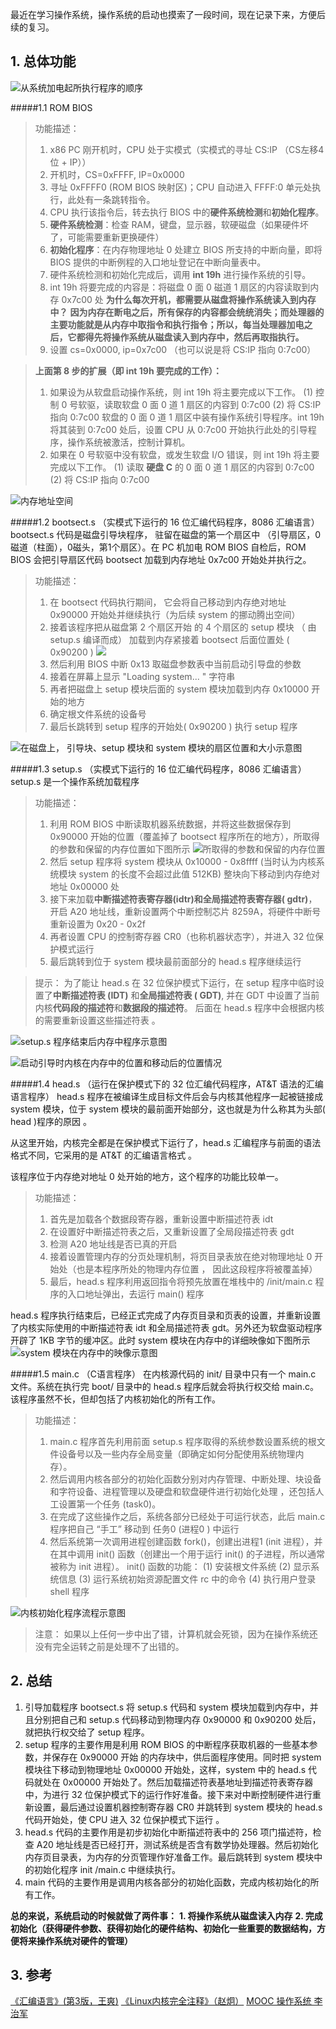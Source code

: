 最近在学习操作系统，操作系统的启动也摸索了一段时间，现在记录下来，方便后续的复习。


## 1. 总体功能
![从系统加电起所执行程序的顺序](./Linux-操作系统的启动过程.assets/17731575-721fd36fa7bf6b08.png)


#####1.1 ROM BIOS
> 功能描述：
> 1. x86 PC 刚开机时，CPU 处于实模式（实模式的寻址 CS:IP （CS左移4位 + IP））
> 2. 开机时，CS=0xFFFF, IP=0x0000
> 3. 寻址 0xFFFF0 (ROM BIOS 映射区)；CPU 自动进入 FFFF:0 单元处执行，此处有一条跳转指令。
> 4. CPU 执行该指令后，转去执行 BIOS 中的**硬件系统检测**和**初始化程序**。
> 5. **硬件系统检测**：检查 RAM，键盘，显示器，软硬磁盘（如果硬件坏了，可能需要重新更换硬件）
> 6. **初始化程序**：在内存物理地址 0 处建立 BIOS 所支持的中断向量，即将 BIOS 提供的中断例程的入口地址登记在中断向量表中。
> 7. 硬件系统检测和初始化完成后，调用 **int 19h** 进行操作系统的引导。
> 8. int 19h 将要完成的内容是：将磁盘 0 面 0 磁道 1 扇区的内容读取到内存 0x7c00 处
> **为什么每次开机，都需要从磁盘将操作系统读入到内存中？**
> **因为内存在断电之后，所有保存的内容都会统统消失；而处理器的主要功能就是从内存中取指令和执行指令；所以，每当处理器加电之后，它都得先将操作系统从磁盘读入到内存中，然后再取指执行。**
> 9. 设置 cs=0x0000, ip=0x7c00 （也可以说是将 CS:IP 指向 0:7c00）

> **上面第 8 步的扩展（即 int 19h 要完成的工作）：**
> 1.  如果设为从软盘启动操作系统，则 int 19h 将主要完成以下工作。
> (1) 控制 0 号软驱，读取软盘 0 面 0 道 1 扇区的内容到 0:7c00
> (2) 将 CS:IP 指向 0:7c00
> 软盘的 0 面 0 道 1 扇区中装有操作系统引导程序。int 19h 将其装到 0:7c00 处后，设置 CPU 从 0:7c00 开始执行此处的引导程序，操作系统被激活，控制计算机。
> 2. 如果在 0 号软驱中没有软盘，或发生软盘 I/O 错误，则 int 19h 将主要完成以下工作。
> (1) 读取 **硬盘 C** 的 0 面 0 道 1 扇区的内容到 0:7c00
> (2) 将 CS:IP 指向 0:7c00

![内存地址空间](./Linux-操作系统的启动过程.assets/17731575-f16a18c84a601a54.png)


#####1.2 bootsect.s （实模式下运行的 16 位汇编代码程序，8086 汇编语言）
bootsect.s 代码是磁盘引导块程序， 驻留在磁盘的第一个扇区中 （引导扇区，0磁道（柱面），0磁头，第1个扇区）。在 PC 机加电 ROM BIOS 自检后，ROM BIOS 会把引导扇区代码 bootsect 加载到内存地址 0x7c00 开始处并执行之。
> 功能描述：
> 1. 在 bootsect 代码执行期间， 它会将自己移动到内存绝对地址 0x90000 开始处并继续执行（为后续 system 的挪动腾出空间）
> 2. 接着该程序把从磁盘第 2 个扇区开始 的 4 个扇区的 setup 模块 （ 由 setup.s 编译而成） 加载到内存紧接着 bootsect 后面位置处 ( 0x90200 )
![](./Linux-操作系统的启动过程.assets/17731575-2d6d0881bd839921.png)
> 3. 然后利用 BIOS 中断 0x13 取磁盘参数表中当前启动引导盘的参数
> 4. 接着在屏幕上显示 "Loading system... " 字符串
> 5. 再者把磁盘上 setup 模块后面的 system 模块加载到内存 0x10000 开始的地方
> 6. 确定根文件系统的设备号
> 7. 最后长跳转到 setup 程序的开始处( 0x90200 ) 执行 setup 程序

![在磁盘上， 引导块、setup 模块和 system 模块的扇区位置和大小示意图](./Linux-操作系统的启动过程.assets/17731575-9b137b83ce2fc9d3.png)


#####1.3 setup.s （实模式下运行的 16 位汇编代码程序，8086 汇编语言）
setup.s 是一个操作系统加载程序

> 功能描述：
> 1. 利用 ROM BIOS 中断读取机器系统数据，并将这些数据保存到 0x90000 开始的位置（覆盖掉了 bootsect 程序所在的地方），所取得的参数和保留的内存位置如下图所示
> ![所取得的参数和保留的内存位置](./Linux-操作系统的启动过程.assets/17731575-630c494ee7d7cf66.png)
> 2. 然后 setup 程序将 system 模块从 0x10000 - 0x8ffff (当时认为内核系统模块 system 的长度不会超过此值 512KB) 整块向下移动到内存绝对地址 0x00000 处
> 3. 接下来加载**中断描述符表寄存器(idtr)**和**全局描述符表寄存器( gdtr)**，开启 A20 地址线，重新设置两个中断控制芯片 8259A，将硬件中断号重新设置为 0x20 - 0x2f
> 4. 再者设置 CPU 的控制寄存器 CR0（也称机器状态字），并进入 32 位保护模式运行
> 5. 最后跳转到位于 system 模块最前面部分的 head.s 程序继续运行

> 提示：
> 为了能让 head.s 在 32 位保护模式下运行，在 setup 程序中临时设置了**中断描述符表 (IDT)** 和**全局描述符表 ( GDT)**, 并在 GDT 中设置了当前内核**代码段的描述符**和**数据段的描述符**。 后面在 head.s 程序中会根据内核的需要重新设置这些描述符表 。

![setup.s 程序结束后内存中程序示意图](./Linux-操作系统的启动过程.assets/17731575-8a992334b59d4065.png)

![启动引导时内核在内存中的位置和移动后的位置情况](./Linux-操作系统的启动过程.assets/17731575-d90fc7770681a80b.png)



#####1.4 head.s （运行在保护模式下的 32 位汇编代码程序，AT&T 语法的汇编语言程序）
head.s 程序在被编译生成目标文件后会与内核其他程序一起被链接成 system 模块，位于 system 模块的最前面开始部分，这也就是为什么称其为头部( head )程序的原因 。

从这里开始，内核完全都是在保护模式下运行了，head.s 汇编程序与前面的语法格式不同，它采用的是 AT&T 的汇编语言格式 。

该程序位于内存绝对地址 0 处开始的地方，这个程序的功能比较单一。
> 功能描述：
> 1. 首先是加载各个数据段寄存器，重新设置中断描述符表 idt
> 2. 在设置好中断描述符表之后，又重新设置了全局段描述符表 gdt
> 3. 检测 A20 地址线是否已真的开启
> 4. 接着设置管理内存的分页处理机制，将页目录表放在绝对物理地址 0 开始处（也是本程序所处的物理内存位置 ， 因此这段程序将被覆盖掉）
> 5. 最后，head.s 程序利用返回指令将预先放置在堆栈中的 /init/main.c 程序的入口地址弹出，去运行 main() 程序

head.s 程序执行结束后，已经正式完成了内存页目录和页表的设置，并重新设置了内核实际使用的中断描述符表 idt 和全局描述符表 gdt。另外还为软盘驱动程序开辟了 1KB 字节的缓冲区。此时 system 模块在内存中的详细映像如下图所示
![system 模块在内存中的映像示意图](./Linux-操作系统的启动过程.assets/17731575-6b0447435eb34acd.png)


#####1.5 main.c （C语言程序）
在内核源代码的 init/ 目录中只有一个 main.c 文件。系统在执行完 boot/ 目录中的 head.s 程序后就会将执行权交给 main.c。该程序虽然不长，但却包括了内核初始化的所有工作。

> 功能描述：
> 1. main.c 程序首先利用前面 setup.s 程序取得的系统参数设置系统的根文件设备号以及一些内存全局变量（即确定如何分配使用系统物理内存）。
> 2. 然后调用内核各部分的初始化函数分别对内存管理、中断处理、块设备和字符设备、进程管理以及硬盘和软盘硬件进行初始化处理 ，还包括人工设置第一个任务 (task0)。
> 3. 在完成了这些操作之后，系统各部分已经处于可运行状态，此后 main.c 程序把自己 “手工” 移动到 任务0 (进程0 ) 中运行
> 4. 然后系统第一次调用进程创建函数 fork()，创建出进程1 (init 进程），并在其中调用 init() 函数（创建出一个用于运行 init() 的子进程，所以通常被称为 init 进程）。
> init() 函数的功能：
> (1) 安装根文件系统
> (2) 显示系统信息
> (3) 运行系统初始资源配置文件 rc 中的命令
> (4) 执行用户登录 shell 程序

![内核初始化程序流程示意图](./Linux-操作系统的启动过程.assets/17731575-3f906e4793607f0c.png)

> 注意：
> 如果以上任何一步中出了错，计算机就会死锁，因为在操作系统还没有完全运转之前是处理不了出错的。

## 2. 总结
1. 引导加载程序 bootsect.s 将 setup.s 代码和 system 模块加载到内存中，并且分别把自己和 setup.s 代码移动到物理内存 0x90000 和 0x90200 处后，就把执行权交给了 setup 程序。
2. setup 程序的主要作用是利用 ROM BIOS 的中断程序获取机器的一些基本参数，并保存在 0x90000 开始 的内存块中，供后面程序使用。同时把 system 模块往下移动到物理地址 0x00000 开始处，这样，system 中的 head.s 代码就处在 0x00000 开始处了。然后加载描述符表基地址到描述符表寄存器中，为进行 32 位保护模式下的运行作好准备。接下来对中断控制硬件进行重新设置，最后通过设置机器控制寄存器 CR0 并跳转到 system 模块的 head.s 代码开始处，使 CPU 进入 32 位保护模式下运行 。
3. head.s 代码的主要作用是初步初始化中断描述符表中的 256 项门描述符，检查 A20 地址线是否已经打开，测试系统是否含有数学协处理器。然后初始化内存页目录表，为内存的分页管理作好准备工作。最后跳转到 system 模块中的初始化程序 init /main.c 中继续执行。
4. main 代码的主要作用是调用内核各部分的初始化函数，完成内核初始化的所有工作。


**总的来说，系统启动的时候就做了两件事：**
**1. 将操作系统从磁盘读入内存**
**2. 完成初始化（获得硬件参数、获得初始化的硬件结构、初始化一些重要的数据结构，方便将来操作系统对硬件的管理）**

## 3. 参考
[《汇编语言》(第3版，王爽)](https://book.douban.com/subject/25726019/)
[《Linux内核完全注释》（赵炯）](https://book.douban.com/subject/1231236/)
[MOOC 操作系统 李治军](https://www.icourse163.org/course/HIT-1002531008)
